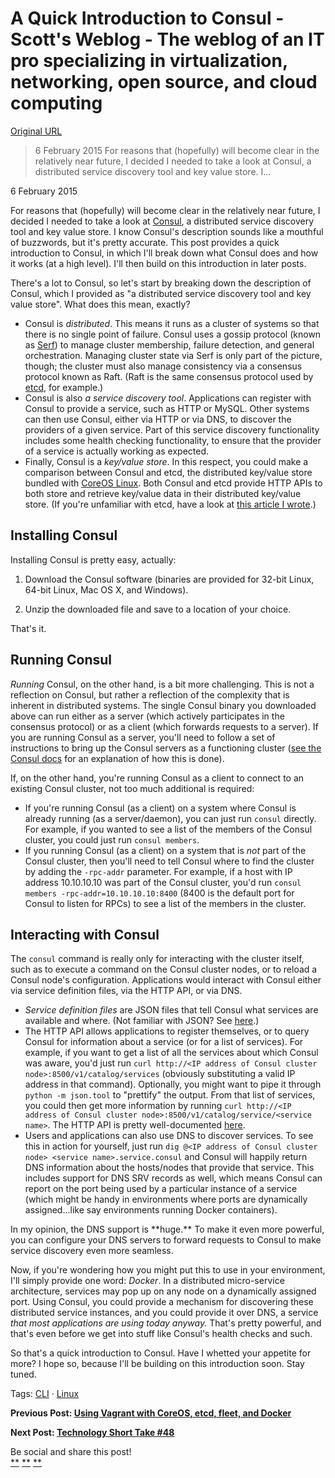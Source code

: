 # A Quick Introduction to Consul - Scott's Weblog - The weblog of an IT pro specializing in virtualization, networking, open source, and cloud computing

[Original URL](http://blog.scottlowe.org/2015/02/06/quick-intro-to-consul/)

> 6 February 2015 For reasons that (hopefully) will become clear in the relatively near future, I decided I needed to take a look at Consul, a distributed service discovery tool and key value store. I...

<span class="post-date">6 February 2015</span>

 For reasons that (hopefully) will become clear in the relatively near future, I decided I needed to take a look at [Consul](https://www.consul.io), a distributed service discovery tool and key value store. I know Consul's description sounds like a mouthful of buzzwords, but it's pretty accurate. This post provides a quick introduction to Consul, in which I'll break down what Consul does and how it works (at a high level). I'll then build on this introduction in later posts.

There's a lot to Consul, so let's start by breaking down the description of Consul, which I provided as "a distributed service discovery tool and key value store". What does this mean, exactly?

- Consul is _distributed_. This means it runs as a cluster of systems so that there is no single point of failure. Consul uses a gossip protocol (known as [Serf](https://www.serfdom.io)) to manage cluster membership, failure detection, and general orchestration. Managing cluster state via Serf is only part of the picture, though; the cluster must also manage consistency via a consensus protocol known as Raft. (Raft is the same consensus protocol used by [etcd](https://github.com/coreos/etcd/), for example.)
- Consul is also _a service discovery tool_. Applications can register with Consul to provide a service, such as HTTP or MySQL. Other systems can then use Consul, either via HTTP or via DNS, to discover the providers of a given service. Part of this service discovery functionality includes some health checking functionality, to ensure that the provider of a service is actually working as expected.
- Finally, Consul is a _key/value store_. In this respect, you could make a comparison between Consul and etcd, the distributed key/value store bundled with [CoreOS Linux](http://coreos.com/). Both Consul and etcd provide HTTP APIs to both store and retrieve key/value data in their distributed key/value store. (If you're unfamiliar with etcd, have a look at [this article I wrote](http://blog.scottlowe.org/2014/08/18/coreos-continued-etcd/).)

## Installing Consul

Installing Consul is pretty easy, actually:

1. Download the Consul software (binaries are provided for 32-bit Linux, 64-bit Linux, Mac OS X, and Windows).

2. Unzip the downloaded file and save to a location of your choice.

That's it.

## Running Consul

_Running_ Consul, on the other hand, is a bit more challenging. This is not a reflection on Consul, but rather a reflection of the complexity that is inherent in distributed systems. The single Consul binary you downloaded above can run either as a server (which actively participates in the consensus protocol) or as a client (which forwards requests to a server). If you are running Consul as a server, you'll need to follow a set of instructions to bring up the Consul servers as a functioning cluster ([see the Consul docs](https://www.consul.io/intro/getting-started/join.html) for an explanation of how this is done).

If, on the other hand, you're running Consul as a client to connect to an existing Consul cluster, not too much additional is required:

- If you're running Consul (as a client) on a system where Consul is already running (as a server/daemon), you can just run `consul` directly. For example, if you wanted to see a list of the members of the Consul cluster, you could just run `consul members`.
- If you running Consul (as a client) on a system that is _not_ part of the Consul cluster, then you'll need to tell Consul where to find the cluster by adding the `-rpc-addr` parameter. For example, if a host with IP address 10.10.10.10 was part of the Consul cluster, you'd run `consul members -rpc-addr=10.10.10.10:8400` (8400 is the default port for Consul to listen for RPCs) to see a list of the members in the cluster.

## Interacting with Consul

The `consul` command is really only for interacting with the cluster itself, such as to execute a command on the Consul cluster nodes, or to reload a Consul node's configuration. Applications would interact with Consul either via service definition files, via the HTTP API, or via DNS.

- _Service definition files_ are JSON files that tell Consul what services are available and where. (Not familiar with JSON? See [here](http://blog.scottlowe.org/2013/11/08/a-non-programmers-introduction-to-json/).)
- The HTTP API allows applications to register themselves, or to query Consul for information about a service (or for a list of services). For example, if you want to get a list of all the services about which Consul was aware, you'd just run `curl http://<IP address of Consul cluster node>:8500/v1/catalog/services` (obviously substituting a valid IP address in that command). Optionally, you might want to pipe it through `python -m json.tool` to "prettify" the output. From that list of services, you could then get more information by running `curl http://<IP address of Consul cluster node>:8500/v1/catalog/service/<service name>`. The HTTP API is pretty well-documented [here](https://www.consul.io/docs/agent/http.html).
- Users and applications can also use DNS to discover services. To see this in action for yourself, just run `dig @<IP address of Consul cluster node> <service name>.service.consul` and Consul will happily return DNS information about the hosts/nodes that provide that service. This includes support for DNS SRV records as well, which means Consul can report on the port being used by a particular instance of a service (which might be handy in environments where ports are dynamically assigned...like say environments running Docker containers).

<aside>In my opinion, the DNS support is **huge.** To make it even more powerful, you can configure your DNS servers to forward requests to Consul to make service discovery even more seamless.</aside>

Now, if you're wondering how you might put this to use in your environment, I'll simply provide one word: _Docker_. In a distributed micro-service architecture, services may pop up on any node on a dynamically assigned port. Using Consul, you could provide a mechanism for discovering these distributed service instances, and you could provide it over DNS, a service _that most applications are using today anyway._ That's pretty powerful, and that's even before we get into stuff like Consul's health checks and such.

So that's a quick introduction to Consul. Have I whetted your appetite for more? I hope so, because I'll be building on this introduction soon. Stay tuned.

<span class="post-date">Tags: <a href="http://blog.scottlowe.org/tags/#CLI">CLI</a> · <a href="http://blog.scottlowe.org/tags/#Linux">Linux</a></span>

 

<span class="post-date">
  <strong> Previous Post: <a href="http://blog.scottlowe.org/2015/02/05/vagrant-coreos-etcd-fleet-docker/">Using Vagrant with CoreOS, etcd, fleet, and Docker</a></strong>
</span>

**<span class="post-date"> Next Post: <a href="http://blog.scottlowe.org/2015/02/10/technology-short-take-48/">Technology Short Take #48</a></span>**

 Be social and share this post!<br>
[**](https://www.facebook.com/sharer/sharer.php?u=http://blog.scottlowe.org/2015/02/06/quick-intro-to-consul/ "Share on Facebook") [**](https://twitter.com/intent/tweet?url=http://blog.scottlowe.org/2015/02/06/quick-intro-to-consul/&text=A%20Quick%20Introduction%20to%20Consul "Share on Twitter") [**](https://plus.google.com/share?url=http://blog.scottlowe.org/2015/02/06/quick-intro-to-consul/ "Share on Google Plus")
